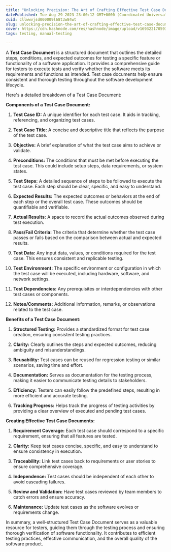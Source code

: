 ```yaml
---
title: "Unlocking Precision: The Art of Crafting Effective Test Case Documents"
datePublished: Tue Aug 29 2023 23:00:12 GMT+0000 (Coordinated Universal Time)
cuid: cllwwvjsd000009l68t3w84wt
slug: unlocking-precision-the-art-of-crafting-effective-test-case-documents
cover: https://cdn.hashnode.com/res/hashnode/image/upload/v1693221705938/a9168914-0bf5-4c23-b21c-97bc937acf57.avif
tags: testing, manual-testing

---
```


A **Test Case Document** is a structured document that outlines the detailed steps, conditions, and expected outcomes for testing a specific feature or functionality of a software application. It provides a comprehensive guide for testers to execute tests and verify whether the software meets its requirements and functions as intended. Test case documents help ensure consistent and thorough testing throughout the software development lifecycle.

Here's a detailed breakdown of a Test Case Document:

**Components of a Test Case Document:**

1. **Test Case ID:** A unique identifier for each test case. It aids in tracking, referencing, and organizing test cases.
    
2. **Test Case Title:** A concise and descriptive title that reflects the purpose of the test case.
    
3. **Objective:** A brief explanation of what the test case aims to achieve or validate.
    
4. **Preconditions:** The conditions that must be met before executing the test case. This could include setup steps, data requirements, or system states.
    
5. **Test Steps:** A detailed sequence of steps to be followed to execute the test case. Each step should be clear, specific, and easy to understand.
    
6. **Expected Results:** The expected outcomes or behaviors at the end of each step or the overall test case. These outcomes should be quantifiable and verifiable.
    
7. **Actual Results:** A space to record the actual outcomes observed during test execution.
    
8. **Pass/Fail Criteria:** The criteria that determine whether the test case passes or fails based on the comparison between actual and expected results.
    
9. **Test Data:** Any input data, values, or conditions required for the test case. This ensures consistent and replicable testing.
    
10. **Test Environment:** The specific environment or configuration in which the test case will be executed, including hardware, software, and network settings.
    
11. **Test Dependencies:** Any prerequisites or interdependencies with other test cases or components.
    
12. **Notes/Comments:** Additional information, remarks, or observations related to the test case.
    

**Benefits of a Test Case Document:**

1. **Structured Testing:** Provides a standardized format for test case creation, ensuring consistent testing practices.
    
2. **Clarity:** Clearly outlines the steps and expected outcomes, reducing ambiguity and misunderstandings.
    
3. **Reusability:** Test cases can be reused for regression testing or similar scenarios, saving time and effort.
    
4. **Documentation:** Serves as documentation for the testing process, making it easier to communicate testing details to stakeholders.
    
5. **Efficiency:** Testers can easily follow the predefined steps, resulting in more efficient and accurate testing.
    
6. **Tracking Progress:** Helps track the progress of testing activities by providing a clear overview of executed and pending test cases.
    

**Creating Effective Test Case Documents:**

1. **Requirement Coverage:** Each test case should correspond to a specific requirement, ensuring that all features are tested.
    
2. **Clarity:** Keep test cases concise, specific, and easy to understand to ensure consistency in execution.
    
3. **Traceability:** Link test cases back to requirements or user stories to ensure comprehensive coverage.
    
4. **Independence:** Test cases should be independent of each other to avoid cascading failures.
    
5. **Review and Validation:** Have test cases reviewed by team members to catch errors and ensure accuracy.
    
6. **Maintenance:** Update test cases as the software evolves or requirements change.
    

In summary, a well-structured Test Case Document serves as a valuable resource for testers, guiding them through the testing process and ensuring thorough verification of software functionality. It contributes to efficient testing practices, effective communication, and the overall quality of the software product.